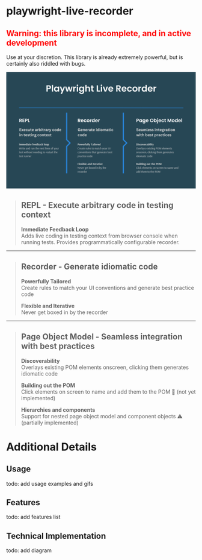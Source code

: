 # playwright-live-recorder

## <span style="color:red">Warning: this library is incomplete, and in active development</span>
Use at your discretion. This library is already extremely powerful, but is certainly also riddled with bugs.

![Playwright live recorder design](playwright-live-recorder-title-screen.png "Playwright live recorder design")

>## **REPL** - Execute arbitrary code in testing context
>**Immediate Feedback Loop**  
>Adds live coding in testing context from browser console when running tests. Provides programmatically configurable recorder.
>
----
>## **Recorder** - Generate idiomatic code
>**Powerfully Tailored**  
>Create rules to match your UI conventions and generate best practice code
>
>**Flexible and Iterative**  
>Never get boxed in by the recorder
----
>## **Page Object Model** - Seamless integration with best practices
>**Discoverability**  
>Overlays existing POM elements onscreen, clicking them generates idiomatic code
>
>**Building out the POM**  
>Click elements on screen to name and add them to the POM 🛑 (not yet implemented)
>
>**Hierarchies and components**  
>Support for nested page object model and component objects ⚠️ (partially implemented)

# Additional Details

## Usage

todo: add usage examples and gifs

## Features

todo: add features list

## Technical Implementation

todo: add diagram